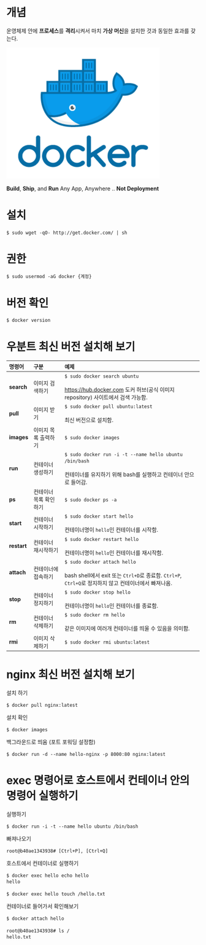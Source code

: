 개념
=====
운영체제 안에 **프로세스**를 **격리**시켜서 마치 **가상 머신**을 설치한 것과 동일한 효과를 갖는다.

<img title="docker" src="./images/docker.png" alt="docker" width="400px">

**Build**, **Ship**, and **Run** Any App, Anywhere .. **Not Deployment**

설치
=====
```
$ sudo wget -qO- http://get.docker.com/ | sh
```

권한
=====
```
$ sudo usermod -aG docker {계정}
```

버전 확인
=====
```
$ docker version
```

우분트 최신 버전 설치해 보기
=====

| 명령어 | 구분 | 예제 |
|:---|:---|:---|
| **search** | 이미지 검색하기 | ```$ sudo docker search ubuntu``` <br/><br/> https://hub.docker.com 도커 허브(공식 이미지 repository) 사이트에서 검색 가능함. |
| **pull** | 이미지 받기 | ```$ sudo docker pull ubuntu:latest``` <br/><br/> 최신 버전으로 설치함. |
| **images** | 이미지 목록 출력하기 | ```$ sudo docker images``` |
| **run** | 컨테이너 생성하기 | ```$ sudo docker run -i -t --name hello ubuntu /bin/bash``` <br/><br/> 컨테이너를 유지하기 위해 bash를 실행하고 컨테이너 안으로 들어감. |
| **ps** | 컨테이너 목록 확인하기 | ```$ sudo docker ps -a``` |
| **start** | 컨테이너 시작하기 | ```$ sudo docker start hello``` <br/><br/> 컨테이너명이 `hello`인 컨테이너를 시작함. |
| **restart** | 컨테이너 재시작하기 | ```$ sudo docker restart hello``` <br/><br/> 컨테이너명이 `hello`인 컨테이너를 재시작함. |
| **attach** | 컨테이너에 접속하기 | ```$ sudo docker attach hello``` <br/><br/> bash shell에서 exit 또는 `Ctrl+D`로 종료함. `Ctrl+P`, `Ctrl+Q`로 정지하지 않고 컨테이너에서 빠져나옴. |
| **stop** | 컨테이너 정지하기 | ```$ sudo docker stop hello``` <br/><br/> 컨테이너명이 `hello`인 컨테이너를 종료함. |
| **rm** | 컨테이너 삭제하기 | ```$ sudo docker rm hello``` <br/><br/> 같은 이미지에 여러개 컨테이너를 띄울 수 있음을 의미함. |
| **rmi** | 이미지 삭제하기 | ```$ sudo docker rmi ubuntu:latest``` |

nginx 최신 버전 설치해 보기
=====
설치 하기
```
$ docker pull nginx:latest
```

설치 확인
```
$ docker images
```

백그라운드로 띄움 (포트 포워딩 설정함)
```
$ docker run -d --name hello-nginx -p 8000:80 nginx:latest
```

exec 명령어로 호스트에서 컨테이너 안의 명령어 실행하기
=====
실행하기
```
$ docker run -i -t --name hello ubuntu /bin/bash 
```

빠져나오기
```
root@b40ae1343938# [Ctrl+P], [Ctrl+Q]
```

호스트에서 컨테이너로 실행하기
```
$ docker exec hello echo hello
hello

$ docker exec hello touch /hello.txt
```

컨테이너로 들어가서 확인해보기
```
$ docker attach hello

root@b40ae1343938# ls /
hello.txt
```
